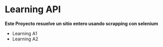 # Learning API
__Este Proyecto resuelve un sitio entero usando scrapping con selenium__

- Learning A1
- Learning A2
